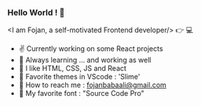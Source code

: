 ### Hello World ! 🙋

 <I am Fojan, a self-motivated Frontend developer/> :point_right: 💻

- ✌  Currently working on some React projects
- 🌱 Always learning ... and working as well
- 💫 I like HTML, CSS, JS and React
- 🍬 Favorite themes in VScode : 'Slime'
- 💌 How to reach me : fojanbabaali@gmail.com
- 💜 My favorite font : "Source Code Pro"

